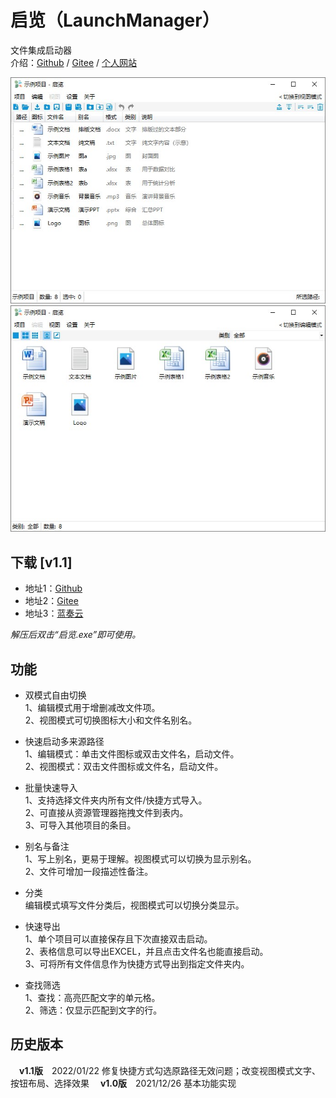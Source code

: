 # 启览（LaunchManager）
文件集成启动器     
介绍：[Github](https://github.com/tp1415926535/LaunchManager) / [Gitee](https://gitee.com/tp1415926535/LaunchManager) / [个人网站](https://tp1415926535.gitee.io/qilan_detail.html)
   
   
![编辑模式](https://github.com/tp1415926535/LaunchManager/blob/main/%E6%88%AA%E5%9B%BE/%E5%90%AF%E8%A7%88%20%E7%BC%96%E8%BE%91%E6%A8%A1%E5%BC%8F.jpg)     
![视图模式](https://github.com/tp1415926535/LaunchManager/blob/main/%E6%88%AA%E5%9B%BE/%E5%90%AF%E8%A7%88%20%E8%A7%86%E5%9B%BE%E6%A8%A1%E5%BC%8F.jpg)     
    
**下载 [v1.1]**   
- 

- 地址1：[Github](https://github.com/tp1415926535/LaunchManager/raw/main/%E5%90%AF%E8%A7%88v1.1.rar)   
- 地址2：[Gitee](https://gitee.com/tp1415926535/LaunchManager/raw/main/%E5%90%AF%E8%A7%88v1.1.rar)   
- 地址3：[蓝奏云](https://wwe.lanzouw.com/iHYuWzd2g3e)   
   
*解压后双击“启览.exe”即可使用。*
  
    
**功能**   
-   
- 双模式自由切换   
1、编辑模式用于增删减改文件项。    
2、视图模式可切换图标大小和文件名别名。     
   
- 快速启动多来源路径   
1、编辑模式：单击文件图标或双击文件名，启动文件。   
2、视图模式：双击文件图标或文件名，启动文件。    
   
- 批量快速导入   
1、支持选择文件夹内所有文件/快捷方式导入。   
2、可直接从资源管理器拖拽文件到表内。   
3、可导入其他项目的条目。
    
- 别名与备注   
1、写上别名，更易于理解。视图模式可以切换为显示别名。   
2、文件可增加一段描述性备注。   
   
- 分类   
编辑模式填写文件分类后，视图模式可以切换分类显示。   
   
- 快速导出   
1、单个项目可以直接保存且下次直接双击启动。   
2、表格信息可以导出EXCEL，并且点击文件名也能直接启动。   
3、可将所有文件信息作为快捷方式导出到指定文件夹内。   
    
- 查找筛选    
1、查找：高亮匹配文字的单元格。    
2、筛选：仅显示匹配到文字的行。    
    
    
**历史版本**   
-  
　**v1.1版**　2022/01/22 修复快捷方式勾选原路径无效问题；改变视图模式文字、按钮布局、选择效果
　**v1.0版**　2021/12/26 基本功能实现

